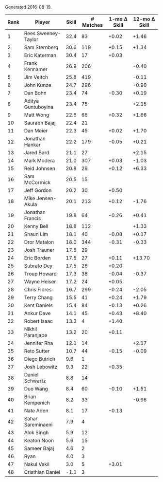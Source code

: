 Generated 2016-08-19.

| Rank | Player              | Skill | # Matches | 1-mo Δ Skill | 12-mo Δ Skill |
|------|---------------------|-------|-----------|--------------|---------------|
|    1 | Rees Sweeney-Taylor |  32.4 |        83 |        +0.02 |         +1.46 |
|    2 | Sam Sternberg       |  30.6 |       119 |        +0.15 |         +1.34 |
|    3 | Eric Katerman       |  30.4 |        17 |        +0.03 |               |
|    4 | Frank Kennamer      |  26.9 |       206 |              |         -0.40 |
|    5 | Jim Veitch          |  25.8 |       419 |              |         -0.11 |
|    6 | John Kunze          |  24.7 |       296 |              |         -0.90 |
|    7 | Dan Bohn            |  23.4 |        74 |        -0.30 |         +0.19 |
|    8 | Aditya Guntuboyina  |  23.4 |        75 |              |         +2.15 |
|    9 | Matt Wong           |  22.6 |        66 |        +0.32 |         +1.66 |
|   10 | Saurabh Bajaj       |  22.4 |        21 |              |               |
|   11 | Dan Meier           |  22.3 |        45 |        +0.02 |         +1.70 |
|   12 | Jonathan Hankar     |  22.2 |       179 |        -0.05 |         +0.21 |
|   13 | Jared Bard          |  21.1 |        27 |              |         +2.15 |
|   14 | Mark Modera         |  21.0 |       307 |        +0.03 |         -1.03 |
|   15 | Reid Johnsen        |  20.8 |        29 |        +0.12 |         +6.33 |
|   16 | Sam McCormick       |  20.5 |        15 |              |               |
|   17 | Jeff Gordon         |  20.2 |        30 |        +0.50 |               |
|   18 | Mike Jensen-Akula   |  20.1 |       213 |        +0.12 |         -1.76 |
|   19 | Jonathan Francis    |  19.8 |        64 |        -0.26 |         +0.41 |
|   20 | Kenny Bell          |  18.8 |       112 |              |         +1.33 |
|   21 | Shaun Lim           |  18.1 |        40 |        -0.08 |         +0.17 |
|   22 | Dror Matalon        |  18.0 |       344 |        -0.31 |         -0.33 |
|   23 | Josh Trauner        |  17.8 |        29 |              |               |
|   24 | Eric Borden         |  17.5 |        27 |        +0.11 |        +13.70 |
|   25 | Subrato Dey         |  17.5 |        26 |        +0.20 |               |
|   26 | Troup Howard        |  17.3 |        38 |        -0.04 |         -0.37 |
|   27 | Wayne Heiser        |  17.2 |        24 |        +0.05 |               |
|   28 | Chris Flores        |  16.7 |       299 |        -0.24 |         -2.05 |
|   29 | Terry Chang         |  15.5 |        41 |        +0.24 |         +1.79 |
|   30 | Kent Daniels        |  15.4 |        84 |        -0.13 |         +0.26 |
|   31 | Ankur Dave          |  14.1 |        45 |        +0.43 |         +8.40 |
|   32 | Robert Isaac        |  13.3 |         4 |        +1.40 |               |
|   33 | Nikhil Paranjape    |  13.2 |        20 |        +0.11 |               |
|   34 | Jennifer Rha        |  12.1 |        14 |              |         +2.17 |
|   35 | Reto Sutter         |  10.7 |        44 |        -0.15 |         -0.09 |
|   36 | Diego Butrich       |   9.6 |         1 |              |               |
|   37 | Josh Lebowitz       |   9.3 |        22 |        +0.35 |               |
|   38 | Daniel Schwartz     |   8.8 |        14 |              |               |
|   39 | Duo Wang            |   8.4 |        60 |        -0.10 |         +1.51 |
|   40 | Brian Kempenich     |   8.2 |        33 |              |         -0.96 |
|   41 | Nate Aden           |   8.1 |        17 |        -0.13 |               |
|   42 | Sahar Sareminaeni   |   7.9 |         4 |              |               |
|   43 | Alok Singh          |   5.9 |        12 |              |               |
|   44 | Keaton Noon         |   5.6 |        15 |              |               |
|   45 | Sameer Bajaj        |   4.6 |         2 |              |               |
|   46 | Ryan                |   4.0 |         3 |              |               |
|   47 | Nakul Vakil         |   3.0 |         5 |        +3.01 |               |
|   48 | Cristhian Daniel    |  -1.1 |         3 |              |               |